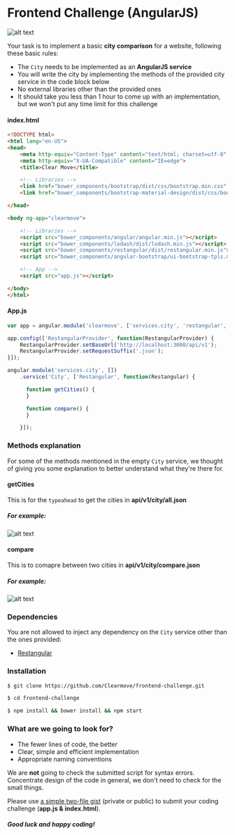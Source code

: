 # Frontend Challenge (AngularJS)

![alt text](https://raw.githubusercontent.com/Clearmove/frontend-challenge/master/img/screenshots/C3jZ9Xi.png "Get cities")

Your task is to implement a basic **city comparison** for a website, following these basic rules:

* The `City` needs to be implemented as an **AngularJS service**
* You will write the city by implementing the methods of the provided city service in the code block below
* No external libraries other than the provided ones
* It should take you less than 1 hour to come up with an implementation, but we won't put any time limit for this challenge

#### index.html
``` html
<!DOCTYPE html>
<html lang="en-US">
<head>
    <meta http-equiv="Content-Type" content="text/html; charset=utf-8" />
    <meta http-equiv="X-UA-Compatible" content="IE=edge">
    <title>Clear Move</title>

    <!-- Libraries -->
    <link href="bower_components/bootstrap/dist/css/bootstrap.min.css" rel="stylesheet">
    <link href="bower_components/bootstrap-material-design/dist/css/bootstrap-material-design.min.css" rel="stylesheet">

</head>

<body ng-app="clearmove">

    <!-- Libraries -->
    <script src="bower_components/angular/angular.min.js"></script>
    <script src="bower_components/lodash/dist/lodash.min.js"></script>
    <script src="bower_components/restangular/dist/restangular.min.js"></script>
    <script src="bower_components/angular-bootstrap/ui-bootstrap-tpls.min.js"></script>

    <!-- App -->
    <script src="app.js"></script>

</body>
</html>
```

#### App.js
``` javascript
var app = angular.module('clearmove', ['services.city', 'restangular', 'ui.bootstrap']);

app.config(['RestangularProvider', function(RestangularProvider) {
    RestangularProvider.setBaseUrl('http://localhost:3000/api/v1');
    RestangularProvider.setRequestSuffix('.json');
}]);

angular.module('services.city', [])
    .service('City', ['Restangular', function(Restangular) {

      function getCities() {
      }

      function compare() {
      }

    }]);
```

### Methods explanation

For some of the methods mentioned in the empty `City` service, we thought of giving you some explanation to better understand what they're there for.

#### getCities
This is for the `typeahead` to get the cities in **api/v1/city/all.json**

##### For example:
![alt text](https://raw.githubusercontent.com/Clearmove/frontend-challenge/master/img/screenshots/UPsdlNM.png "Get cities")

#### compare
This is to comapre between two cities in **api/v1/city/compare.json**

##### For example:
![alt text](https://raw.githubusercontent.com/Clearmove/frontend-challenge/master/img/screenshots/us4axzO.png "City compare")

### Dependencies

You are not allowed to inject any dependency on the `City` service other than the ones provided:

* [Restangular](https://github.com/mgonto/restangular)

### Installation

```bash
$ git clone https://github.com/Clearmove/frontend-challenge.git
```
```bash
$ cd frontend-challenge
```
```bash
$ npm install && bower install && npm start
```

### What are we going to look for?

* The fewer lines of code, the better
* Clear, simple and efficient implementation
* Appropriate naming conventions


We are **not** going to check the submitted script for syntax errors.
Concentrate design of the code in general, we don't need to check for the small things.

Please use [a simple two-file gist](https://gist.github.com/) (private or public) to submit your coding challenge (**app.js & index.html**).

##### Good luck and happy coding!
